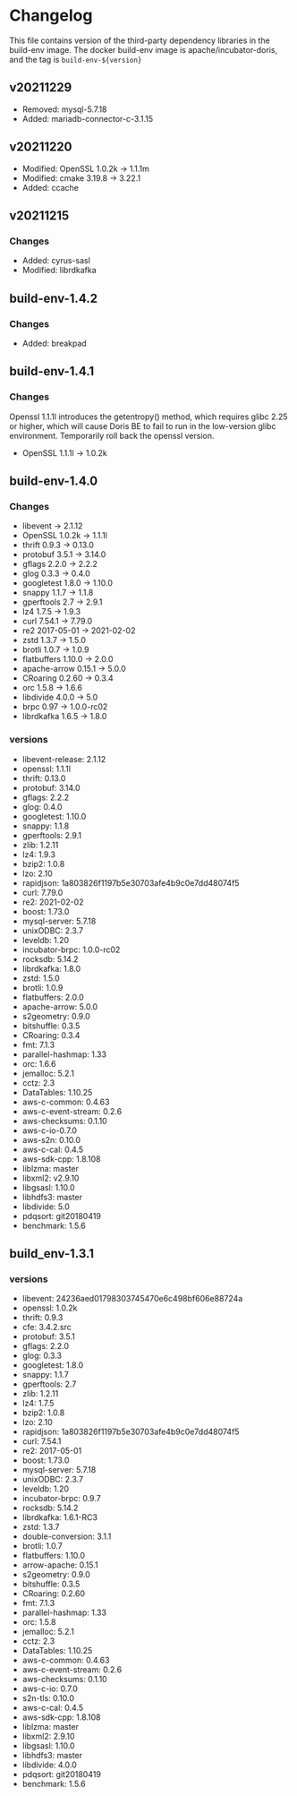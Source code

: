 # Changelog

This file contains version of the third-party dependency libraries in the build-env image. The docker build-env image is apache/incubator-doris, and the tag is `build-env-${version}`

## v20211229

- Removed: mysql-5.7.18
- Added: mariadb-connector-c-3.1.15

## v20211220

- Modified: OpenSSL 1.0.2k -> 1.1.1m
- Modified: cmake 3.19.8 -> 3.22.1
- Added: ccache

## v20211215

### Changes

- Added: cyrus-sasl
- Modified: librdkafka

## build-env-1.4.2

### Changes

- Added: breakpad

## build-env-1.4.1

### Changes

Openssl 1.1.1l introduces the getentropy() method, which requires glibc 2.25 or higher,
which will cause Doris BE to fail to run in the low-version glibc environment.
Temporarily roll back the openssl version.

- OpenSSL 1.1.1l -> 1.0.2k

## build-env-1.4.0

### Changes

- libevent -> 2.1.12
- OpenSSL 1.0.2k -> 1.1.1l
- thrift 0.9.3 -> 0.13.0
- protobuf 3.5.1 -> 3.14.0
- gflags 2.2.0 -> 2.2.2
- glog 0.3.3 -> 0.4.0
- googletest 1.8.0 -> 1.10.0
- snappy 1.1.7 -> 1.1.8
- gperftools 2.7 -> 2.9.1
- lz4 1.7.5 -> 1.9.3
- curl 7.54.1 -> 7.79.0
- re2 2017-05-01 -> 2021-02-02
- zstd 1.3.7 -> 1.5.0
- brotli 1.0.7 -> 1.0.9
- flatbuffers 1.10.0 -> 2.0.0
- apache-arrow 0.15.1 -> 5.0.0
- CRoaring 0.2.60 -> 0.3.4
- orc 1.5.8 -> 1.6.6
- libdivide 4.0.0 -> 5.0
- brpc 0.97 -> 1.0.0-rc02
- librdkafka 1.6.5 -> 1.8.0

### versions

- libevent-release: 2.1.12
- openssl: 1.1.1l
- thrift: 0.13.0
- protobuf: 3.14.0
- gflags: 2.2.2
- glog: 0.4.0
- googletest: 1.10.0
- snappy: 1.1.8
- gperftools: 2.9.1
- zlib: 1.2.11 
- lz4: 1.9.3
- bzip2: 1.0.8
- lzo: 2.10
- rapidjson: 1a803826f1197b5e30703afe4b9c0e7dd48074f5
- curl: 7.79.0
- re2: 2021-02-02
- boost: 1.73.0
- mysql-server: 5.7.18
- unixODBC: 2.3.7
- leveldb: 1.20
- incubator-brpc: 1.0.0-rc02
- rocksdb: 5.14.2
- librdkafka: 1.8.0
- zstd: 1.5.0
- brotli: 1.0.9
- flatbuffers: 2.0.0
- apache-arrow: 5.0.0
- s2geometry: 0.9.0
- bitshuffle: 0.3.5
- CRoaring: 0.3.4
- fmt: 7.1.3
- parallel-hashmap: 1.33
- orc: 1.6.6
- jemalloc: 5.2.1
- cctz: 2.3
- DataTables: 1.10.25
- aws-c-common: 0.4.63
- aws-c-event-stream: 0.2.6
- aws-checksums: 0.1.10
- aws-c-io-0.7.0
- aws-s2n: 0.10.0
- aws-c-cal: 0.4.5
- aws-sdk-cpp: 1.8.108
- liblzma: master
- libxml2: v2.9.10
- libgsasl: 1.10.0
- libhdfs3: master
- libdivide: 5.0
- pdqsort: git20180419
- benchmark: 1.5.6

## build_env-1.3.1

### versions
- libevent: 24236aed01798303745470e6c498bf606e88724a
- openssl: 1.0.2k
- thrift: 0.9.3
- cfe: 3.4.2.src
- protobuf: 3.5.1
- gflags: 2.2.0
- glog: 0.3.3
- googletest: 1.8.0
- snappy: 1.1.7
- gperftools: 2.7
- zlib: 1.2.11
- lz4: 1.7.5
- bzip2: 1.0.8
- lzo: 2.10
- rapidjson: 1a803826f1197b5e30703afe4b9c0e7dd48074f5
- curl: 7.54.1
- re2: 2017-05-01
- boost: 1.73.0
- mysql-server: 5.7.18
- unixODBC: 2.3.7
- leveldb: 1.20
- incubator-brpc: 0.9.7
- rocksdb: 5.14.2
- librdkafka: 1.6.1-RC3
- zstd: 1.3.7
- double-conversion: 3.1.1
- brotli: 1.0.7
- flatbuffers: 1.10.0
- arrow-apache: 0.15.1
- s2geometry: 0.9.0
- bitshuffle: 0.3.5
- CRoaring: 0.2.60
- fmt: 7.1.3
- parallel-hashmap: 1.33
- orc: 1.5.8
- jemalloc: 5.2.1
- cctz: 2.3
- DataTables: 1.10.25
- aws-c-common: 0.4.63
- aws-c-event-stream: 0.2.6
- aws-checksums: 0.1.10
- aws-c-io: 0.7.0
- s2n-tls: 0.10.0
- aws-c-cal: 0.4.5
- aws-sdk-cpp: 1.8.108
- liblzma: master
- libxml2: 2.9.10
- libgsasl: 1.10.0
- libhdfs3: master
- libdivide: 4.0.0
- pdqsort: git20180419
- benchmark: 1.5.6
